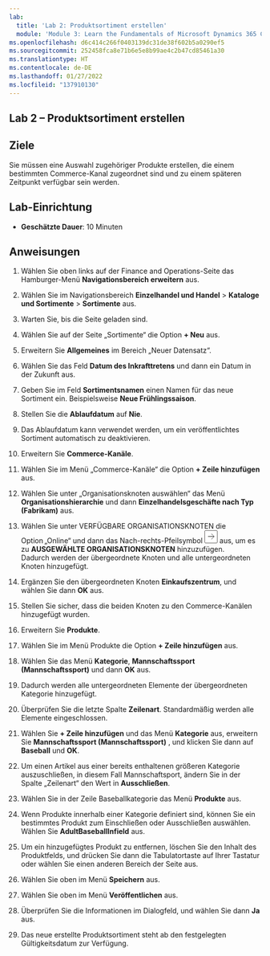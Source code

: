 ```yaml
---
lab:
  title: 'Lab 2: Produktsortiment erstellen'
  module: 'Module 3: Learn the Fundamentals of Microsoft Dynamics 365 Commerce'
ms.openlocfilehash: d6c414c266f0403139dc31de38f602b5a0290ef5
ms.sourcegitcommit: 252458fca8e71b6e5e8b99ae4c2b47cd85461a30
ms.translationtype: HT
ms.contentlocale: de-DE
ms.lasthandoff: 01/27/2022
ms.locfileid: "137910130"
---
```

## <a name="lab-2---create-a-product-assortment"></a>Lab 2 – Produktsortiment erstellen

## <a name="objectives"></a>Ziele

Sie müssen eine Auswahl zugehöriger Produkte erstellen, die einem bestimmten Commerce-Kanal zugeordnet sind und zu einem späteren Zeitpunkt verfügbar sein werden.

## <a name="lab-setup"></a>Lab-Einrichtung

   - **Geschätzte Dauer**: 10 Minuten

## <a name="instructions"></a>Anweisungen

1. Wählen Sie oben links auf der Finance and Operations-Seite das Hamburger-Menü **Navigationsbereich erweitern** aus.

1. Wählen Sie im Navigationsbereich **Einzelhandel und Handel** > **Kataloge und Sortimente** > **Sortimente** aus.

1. Warten Sie, bis die Seite geladen sind.

1. Wählen Sie auf der Seite „Sortimente“ die Option **+ Neu** aus.

1. Erweitern Sie **Allgemeines** im Bereich „Neuer Datensatz“.

1. Wählen Sie das Feld **Datum des Inkrafttretens** und dann ein Datum in der Zukunft aus.

1. Geben Sie im Feld **Sortimentsnamen** einen Namen für das neue Sortiment ein. Beispielsweise **Neue Frühlingssaison**.

1. Stellen Sie die **Ablaufdatum** auf **Nie**.

1. Das Ablaufdatum kann verwendet werden, um ein veröffentlichtes Sortiment automatisch zu deaktivieren.

1. Erweitern Sie **Commerce-Kanäle**.

1. Wählen Sie im Menü „Commerce-Kanäle“ die Option **+ Zeile hinzufügen** aus.

1. Wählen Sie unter „Organisationsknoten auswählen“ das Menü **Organisationshierarchie** und dann **Einzelhandelsgeschäfte nach Typ (Fabrikam)** aus.

1. Wählen Sie unter VERFÜGBARE ORGANISATIONSKNOTEN die Option „Online“ und dann das Nach-rechts-Pfeilsymbol ![Hinzufügen](./media/d365-fo-add-org-node-icon.png) aus, um es zu **AUSGEWÄHLTE ORGANISATIONSKNOTEN** hinzuzufügen.  
  Dadurch werden der übergeordnete Knoten und alle untergeordneten Knoten hinzugefügt.

1. Ergänzen Sie den übergeordneten Knoten **Einkaufszentrum**, und wählen Sie dann **OK** aus.

1. Stellen Sie sicher, dass die beiden Knoten zu den Commerce-Kanälen hinzugefügt wurden.

1. Erweitern Sie **Produkte**.

1. Wählen Sie im Menü Produkte die Option **+ Zeile hinzufügen** aus.

1. Wählen Sie das Menü **Kategorie**, **Mannschaftssport (Mannschaftssport)** und dann **OK** aus.

1. Dadurch werden alle untergeordneten Elemente der übergeordneten Kategorie hinzugefügt.

1. Überprüfen Sie die letzte Spalte **Zeilenart**. Standardmäßig werden alle Elemente eingeschlossen.

1. Wählen Sie **+ Zeile hinzufügen** und das Menü **Kategorie** aus, erweitern Sie **Mannschaftssport (Mannschaftssport)** , und klicken Sie dann auf **Baseball** und **OK**.

1. Um einen Artikel aus einer bereits enthaltenen größeren Kategorie auszuschließen, in diesem Fall Mannschaftsport, ändern Sie in der Spalte „Zeilenart“ den Wert in **Ausschließen**.

1. Wählen Sie in der Zeile Baseballkategorie das Menü **Produkte** aus.

1. Wenn Produkte innerhalb einer Kategorie definiert sind, können Sie ein bestimmtes Produkt zum Einschließen oder Ausschließen auswählen. Wählen Sie **AdultBaseballInfield** aus.

1. Um ein hinzugefügtes Produkt zu entfernen, löschen Sie den Inhalt des Produktfelds, und drücken Sie dann die Tabulatortaste auf Ihrer Tastatur oder wählen Sie einen anderen Bereich der Seite aus.

1. Wählen Sie oben im Menü **Speichern** aus.

1. Wählen Sie oben im Menü **Veröffentlichen** aus.

1. Überprüfen Sie die Informationen im Dialogfeld, und wählen Sie dann **Ja** aus.

1. Das neue erstellte Produktsortiment steht ab den festgelegten Gültigkeitsdatum zur Verfügung.
